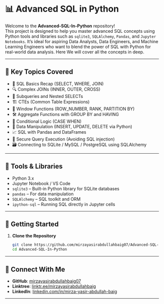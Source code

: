 # 📊 Advanced SQL in Python

Welcome to the **Advanced-SQL-In-Python** repository!  
This project is designed to help you master advanced SQL concepts using Python tools and libraries such as `sqlite3`, `SQLAlchemy`, `Pandas`, and `Jupyter Notebooks`. It’s ideal for aspiring Data Analysts, Data Engineers, and Machine Learning Engineers who want to blend the power of SQL with Python for real-world data analysis. Here We will cover all the concepts in deep.

---

## 📌 Key Topics Covered

- 🧠 SQL Basics Recap (SELECT, WHERE, JOIN)
- 🔍 Complex JOINs (INNER, OUTER, CROSS)
- 🧮 Subqueries and Nested SELECTs
- 🏗️ CTEs (Common Table Expressions)
- 🧹 Window Functions (ROW_NUMBER, RANK, PARTITION BY)
- 🛠️ Aggregate Functions with GROUP BY and HAVING
- 🚦 Conditional Logic (CASE WHEN)
- 📂 Data Manipulation (INSERT, UPDATE, DELETE via Python)
- 📈 SQL with Pandas and DataFrames
- 🔐 Secure Query Execution (Avoiding SQL injection)
- 🗃️ Connecting to SQLite / MySQL / PostgreSQL using SQLAlchemy

---

## 🐍 Tools & Libraries

- Python 3.x
- Jupyter Notebook / VS Code
- `sqlite3` – Built-in Python library for SQLite databases
- `pandas` – For data manipulation
- `SQLAlchemy` – SQL toolkit and ORM
- `ipython-sql` – Running SQL directly in Jupyter cells

---

## 🚀 Getting Started

1. **Clone the Repository**
   ```bash
   git clone https://github.com/mirzayasirabdullahbaig07/Advanced-SQL-In-Python.git
   cd Advanced-SQL-In-Python

---

## 🔗 Connect With Me

- **GitHub**: [mirzayasirabdullahbaig07](https://github.com/mirzayasirabdullahbaig07)
- **Linktree**: [linktr.ee/mirzayasirabdullahbaig](https://linktr.ee/mirzayasirabdullahbaig)
- **LinkedIn**: [linkedin.com/in/mirza-yasir-abdullah-baig](https://www.linkedin.com/in/mirza-yasir-abdullah-baig/)

---

